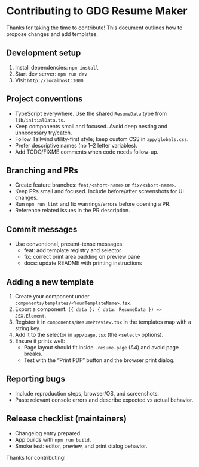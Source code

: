 # Contributing to GDG Resume Maker

Thanks for taking the time to contribute! This document outlines how to propose changes and add templates.

## Development setup
1. Install dependencies: `npm install`
2. Start dev server: `npm run dev`
3. Visit `http://localhost:3000`

## Project conventions
- TypeScript everywhere. Use the shared `ResumeData` type from `lib/initialData.ts`.
- Keep components small and focused. Avoid deep nesting and unnecessary try/catch.
- Follow Tailwind utility-first style; keep custom CSS in `app/globals.css`.
- Prefer descriptive names (no 1–2 letter variables).
- Add TODO/FIXME comments when code needs follow-up.

## Branching and PRs
- Create feature branches: `feat/<short-name>` or `fix/<short-name>`.
- Keep PRs small and focused. Include before/after screenshots for UI changes.
- Run `npm run lint` and fix warnings/errors before opening a PR.
- Reference related issues in the PR description.

## Commit messages
- Use conventional, present-tense messages:
  - feat: add template registry and selector
  - fix: correct print area padding on preview pane
  - docs: update README with printing instructions

## Adding a new template
1. Create your component under `components/templates/<YourTemplateName>.tsx`.
2. Export a component: `({ data }: { data: ResumeData }) => JSX.Element`.
3. Register it in `components/ResumePreview.tsx` in the templates map with a string key.
4. Add it to the selector in `app/page.tsx` (the `<select>` options).
5. Ensure it prints well:
   - Page layout should fit inside `.resume-page` (A4) and avoid page breaks.
   - Test with the “Print PDF” button and the browser print dialog.

## Reporting bugs
- Include reproduction steps, browser/OS, and screenshots.
- Paste relevant console errors and describe expected vs actual behavior.

## Release checklist (maintainers)
- Changelog entry prepared.
- App builds with `npm run build`.
- Smoke test: editor, preview, and print dialog behavior.

Thanks for contributing! 
